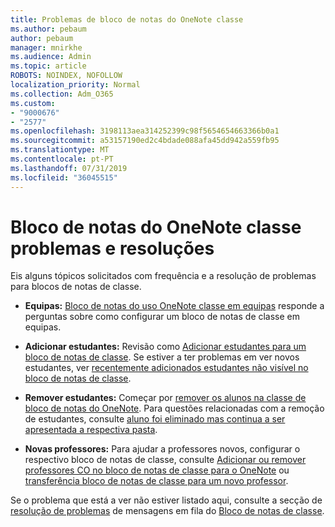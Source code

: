 ```yaml
---
title: Problemas de bloco de notas do OneNote classe
ms.author: pebaum
author: pebaum
manager: mnirkhe
ms.audience: Admin
ms.topic: article
ROBOTS: NOINDEX, NOFOLLOW
localization_priority: Normal
ms.collection: Adm_O365
ms.custom:
- "9000676"
- "2577"
ms.openlocfilehash: 3198113aea314252399c98f5654654663366b0a1
ms.sourcegitcommit: a53157190ed2c4bdade088afa45dd942a559fb95
ms.translationtype: MT
ms.contentlocale: pt-PT
ms.lasthandoff: 07/31/2019
ms.locfileid: "36045515"
---
```

# <a name="onenote-class-notebook-issues-and-resolutions"></a>Bloco de notas do OneNote classe problemas e resoluções

Eis alguns tópicos solicitados com frequência e a resolução de problemas para blocos de notas de classe.

- **Equipas:** [Bloco de notas do uso OneNote classe em equipas](https://support.office.com/article/bd77f11f-27cd-4d41-bfbd-2b11799f1440) responde a perguntas sobre como configurar um bloco de notas de classe em equipas.

- **Adicionar estudantes:** Revisão como [Adicionar estudantes para um bloco de notas de classe](https://support.office.com/article/149882af-506a-4689-9fee-39309b97aae8). Se estiver a ter problemas em ver novos estudantes, ver [recentemente adicionados estudantes não visível no bloco de notas de classe](https://support.office.com/article/4da02c45-b435-4af1-921b-51b8ee40e1c9).

- **Remover estudantes:** Começar por [remover os alunos na classe de bloco de notas do OneNote](https://support.office.com/article/86dcf019-408f-4de8-8055-eb61f1578c3c). Para questões relacionadas com a remoção de estudantes, consulte [aluno foi eliminado mas continua a ser apresentada a respectiva pasta](https://support.office.com/article/0ed81eaa-c14a-436f-bb6f-ce95f130cc71).

- **Novas professores:** Para ajudar a professores novos, configurar o respectivo bloco de notas de classe, consulte [Adicionar ou remover professores CO no bloco de notas de classe para o OneNote](https://support.office.com/en-us/article/fdcb870b-49a7-4a14-9ea6-d817f88026f8) ou [transferência bloco de notas de classe para um novo professor](https://support.office.com/article/84ef5d4a-0eec-4d5b-bc22-1317bc3b9027).

Se o problema que está a ver não estiver listado aqui, consulte a secção de [resolução de problemas](https://support.office.com/article/class-notebook-ee70aff9-52e8-449f-be6a-7cbc1d65eaea#ID0EAABAAA=Manage&ID0EABAAA=Troubleshoot) de mensagens em fila do [Bloco de notas de classe](https://support.office.com/article/class-notebook-ee70aff9-52e8-449f-be6a-7cbc1d65eaea). 


